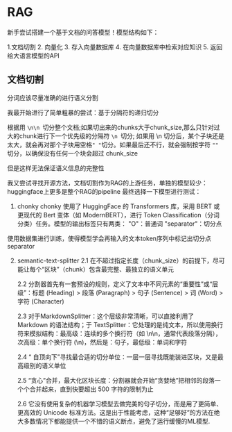 # RAG
新手尝试搭建一个基于文档的问答模型！模型结构如下：

1.文档切割 2. 向量化 3. 存入向量数据库 4. 在向量数据库中检索对应知识 5. 返回给大语言模型的API

## 文档切割
分词应该尽量准确的进行语义分割

我最开始进行了简单粗暴的尝试：基于分隔符的递归切分

根据用  `\n\n `切分整个文档;如果切出来的chunks大于chunk_size,那么只针对过大的chunk进行下一个优先级的分隔符 `\n `切分; 如果用 \n 切分后，某个子块还是太大，就会再对那个子块用空格` " " `切分。如果最后还不行，就会强制按字符 `"" `切分，以确保没有任何一个块会超过 chunk_size

但是这样无法保证语义信息的完整性

我又尝试寻找开源方法，文档切割作为RAG的上游任务，单独的模型较少：huggingface上更多是整个RAG的pipeline
最终选择一下模型进行测试：
1. chonky
  chonky 使用了 HuggingFace 的 Transformers 库，采用 BERT 或更现代的 Bert 变体（如 ModernBERT），进行 Token Classification（分词分类）任务。模型的输出标签只有两类：
"O"：普通词 "separator"：切分点

  使用数据集进行训练，使得模型学会再输入的文本token序列中标记出切分点separator
  
2. semantic-text-splitter
   2.1 在不超过指定长度（chunk_size）的前提下，尽可能让每个“区块”（chunk）包含最完整、最独立的语义单元

   2.2 分割器首先有一套预设的规则，定义了文本中不同元素的“重要性”或“层级”：标题 (Heading) > 段落 (Paragraph) > 句子 (Sentence) > 词 (Word) > 字符 (Character)

   2.3 对于MarkdownSplitter：这个层级非常清晰，可以直接利用了 Markdown 的语法结构；于 TextSplitter：它处理的是纯文本，所以使用换行符来模拟结构：最高级：连续的多个换行符（如 \n\n，通常代表段落分隔），次高级：单个换行符 (\n)，然后是：句子，最低级：单词和字符

   2.4 “ 自顶向下”寻找最合适的切分单位：一层一层寻找既能装进区块，又是最高级别的语义单位

   2.5 “贪心”合并，最大化区块长度：分割器就会开始“贪婪地”把相邻的段落一个个合并起来，直到快要超出 500 字符的限制为止

   2.6 它没有使用复杂的机器学习模型去做完美的句子切分，而是用了更简单、更高效的 Unicode 标准方法。这是出于性能考虑，这种“足够好”的方法在绝大多数情况下都能提供一个不错的语义断点，避免了运行缓慢的ML模型.

